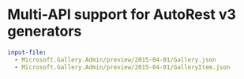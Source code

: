 # Multi-API support for AutoRest v3 generators

``` yaml $(enable-multi-api)
input-file:
  - Microsoft.Gallery.Admin/preview/2015-04-01/Gallery.json
  - Microsoft.Gallery.Admin/preview/2015-04-01/GalleryItem.json
```
